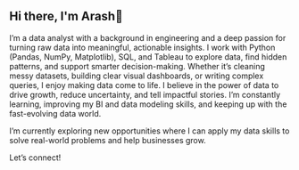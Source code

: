 ## Hi there, I'm Arash👋

I’m a data analyst with a background in engineering and a deep passion for turning raw data into meaningful, actionable insights.
I work with Python (Pandas, NumPy, Matplotlib), SQL, and Tableau to explore data, find hidden patterns, and support smarter decision-making. Whether it’s cleaning messy datasets, building clear visual dashboards, or writing complex queries, I enjoy making data come to life.
I believe in the power of data to drive growth, reduce uncertainty, and tell impactful stories. I’m constantly learning, improving my BI and data modeling skills, and keeping up with the fast-evolving data world.

I’m currently exploring new opportunities where I can apply my data skills to solve real-world problems and help businesses grow.

Let’s connect!

<!--
**CodeWithArash/CodeWithArash** is a ✨ _special_ ✨ repository because its `README.md` (this file) appears on your GitHub profile.

Here are some ideas to get you started:

- 🔭 I’m currently working on ...
- 🌱 I’m currently learning ...
- 👯 I’m looking to collaborate on ...
- 🤔 I’m looking for help with ...
- 💬 Ask me about ...
- 📫 How to reach me: ...
- 😄 Pronouns: ...
- ⚡ Fun fact: ...
-->
